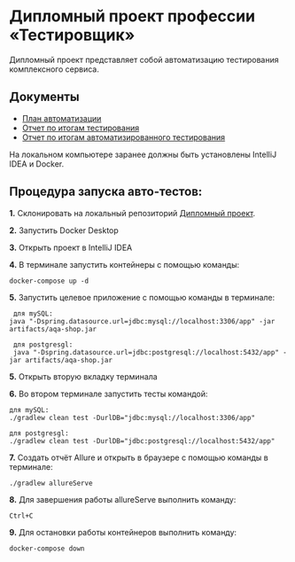 # Дипломный проект профессии «Тестировщик»

Дипломный проект представляет собой автоматизацию тестирования комплексного сервиса.

## Документы
* [План автоматизации](https://github.com/Liebenfels-18/diplom-QA-Yarych/blob/master/Plan.md)
* [Отчет по итогам тестирования](https://github.com/Liebenfels-18/diplom-QA-Yarych/blob/master/Report.md)
* [Отчет по итогам автоматизированного тестирования]()

На локальном компьютере заранее должны быть установлены IntelliJ IDEA и Docker.

## Процедура запуска авто-тестов:

**1.** Склонировать на локальный репозиторий [Дипломный проект](https://github.com/Liebenfels-18/diplom-QA-Yarych).

**2.** Запустить Docker Desktop

**3.** Открыть проект в IntelliJ IDEA

**4.** В терминале запустить контейнеры с помощью команды:

    docker-compose up -d

**5.** Запустить целевое приложение с помощью команды в терминале:

     для mySQL: 
    java "-Dspring.datasource.url=jdbc:mysql://localhost:3306/app" -jar artifacts/aqa-shop.jar 

     для postgresgl:
     java "-Dspring.datasource.url=jdbc:postgresql://localhost:5432/app" -jar artifacts/aqa-shop.jar

**5.** Открыть вторую вкладку терминала

**6.** Во втором терминале запустить тесты командой:

    для mySQL:
    ./gradlew clean test -DurlDB="jdbc:mysql://localhost:3306/app"

    для postgresgl: 
    ./gradlew clean test -DurlDB="jdbc:postgresql://localhost:5432/app"

**7.** Создать отчёт Allure и открыть в браузере с помощью команды в терминале:

    ./gradlew allureServe

**8.** Для завершения работы allureServe выполнить команду:

    Ctrl+C

**9.** Для остановки работы контейнеров выполнить команду:

    docker-compose down
